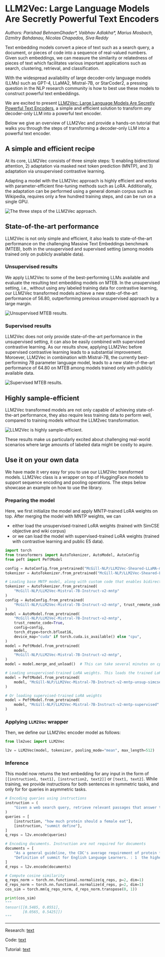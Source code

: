 # LLM2Vec: Large Language Models Are Secretly Powerful Text Encoders

*Authors: Parishad BehnamGhader\*, Vaibhav Adlakha\*, Marius Mosbach, Dzmitry Bahdanau, Nicolas Chapados, Siva Reddy*


Text embedding models convert a piece of text such as a search query, a document, or pieces of code into a sequence of real-valued numbers. Given such embeddings, we can measure the similarity or relatedness of pieces of text which facilitates various important applications such as search, clustering, retrieval, and classification.

With the widespread availability of large decoder-only language models (LLMs) such as GPT-4, LLaMA2, Mistral-7B, or StarCoder2, a pressing question in the NLP research community is how to best use these models to construct powerful text embeddings. 

We are excited to present [LLM2Vec: Large Language Models Are Secretly Powerful Text Encoders](link), a simple and efficient solution to transform *any* decoder-only LLM into a powerful text encoder.

Below we give an overview of LLM2Vec and provide a hands-on tutorial that walks you through the steps of transforming a decoder-only LLM into a powerful text encoder.

## A simple and efficient recipe

At its core, LLM2Vec consists of three simple steps: 1) enabling bidirectional attention, 2) adaptation via masked next token prediction (MNTP), and 3) adaptation via unsupervised contrastive learning.

Adapting a model with the LLM2Vec approach is highly efficient and works with parameter-efficient fine-tuning methods such as LoRA. Additionally, the adaptation can be performed using a general domain corpus such as Wikipedia, requires only a few hundred training steps, and can be run on a single GPU.

![The three steps of the LLM2Vec approach.](./images/overview.png "LLM2Vec overview")

## State-of-the-art performance

LLM2Vec is not only simple and efficient, it also leads to state-of-the-art performance on the challenging Massive Text Embeddings benchmark (MTEB), both in the unsupervised and supervised setting (among models trained only on publicly available data).  

### Unsupervised results

We apply LLM2Vec to some of the best-performing LLMs available and evaluate the resulting text embedding models on MTEB. In the unsupervised setting, i.e., without using any labeled training data for contrastive learning, our LLM2Vec transformed models achieve a new state-of-the-art performance of $56.80$, outperforming previous unsupervised approach by a large margin.

![Unsupervised MTEB results.](./images/unsupervised.png "Unsupervised MTEB results")

### Supervised results

LLM2Vec does not only provide state-of-the-art performance in the unsupervised setting, it can also be easily combined with supervised contrastive learning. As our results show, applying LLM2Vec before supervised contrastive learning leads to a substantial improvement. Moroever, LLM2Vec in combination with Mistral-7B, the currently best-performing 7B parameter language model, leads to a new state-of-the-art performance of $64.80$ on MTEB among models trained only with publicly available data. 

![Supervised MTEB results.](./images/supervised.png "Supervised MTEB results")

## Highly sample-efficient

LLM2Vec transformed models are not only capable of achieving state-of-the-art performance, they also require less training data to perform well, compared to training models without the LLM2vec transformation.

![LLM2Vec is highly sample-efficient.](./images/sample_efficient.png "LLM2Vec is sample-efficient")

These results make us particularly excited about challenging real-world scenarios where large amounts of labeled data might be costly to aquire.

## Use it on your own data

We have made it very easy for you to use our LLM2Vec transformed models. LLM2Vec class is a wrapper on top of HuggingFace models to support sequence encoding and pooling operations. The steps below showcase an example on how to use the library.

### Preparing the model

Here, we first initialize the model and apply MNTP-trained LoRA weights on top. After merging the model with MNTP weights, we can
- either load the unsupervised-trained LoRA weights (trained with SimCSE objective and wiki corpus)
- or we can load the model with supervised-trained LoRA weights (trained with contrastive learning and public E5 data).

```python
import torch
from transformers import AutoTokenizer, AutoModel, AutoConfig
from peft import PeftModel

config = AutoConfig.from_pretrained("McGill-NLP/LLM2Vec-Sheared-LLaMA-mntp", trust_remote_code=True)
tokenizer = AutoTokenizer.from_pretrained("McGill-NLP/LLM2Vec-Sheared-LLaMA-mntp")

# Loading base MNTP model, along with custom code that enables bidirectional connections in decoder-only LLMs
tokenizer = AutoTokenizer.from_pretrained(
    "McGill-NLP/LLM2Vec-Mistral-7B-Instruct-v2-mntp"
)
config = AutoConfig.from_pretrained(
    "McGill-NLP/LLM2Vec-Mistral-7B-Instruct-v2-mntp", trust_remote_code=True
)
model = AutoModel.from_pretrained(
    "McGill-NLP/LLM2Vec-Mistral-7B-Instruct-v2-mntp",
    trust_remote_code=True,
    config=config,
    torch_dtype=torch.bfloat16,
    device_map="cuda" if torch.cuda.is_available() else "cpu",
)
model = PeftModel.from_pretrained(
    model,
    "McGill-NLP/LLM2Vec-Mistral-7B-Instruct-v2-mntp",
)
model = model.merge_and_unload()  # This can take several minutes on cpu

# Loading unsupervised-trained LoRA weights. This loads the trained LoRA weights on top of MNTP model. Hence the final weights are -- Base model + MNTP (LoRA) + SimCSE (LoRA).
model = PeftModel.from_pretrained(
    model, "McGill-NLP/LLM2Vec-Mistral-7B-Instruct-v2-mntp-unsup-simcse"
)

# Or loading supervised-trained LoRA weights
model = PeftModel.from_pretrained(
    model, "McGill-NLP/LLM2Vec-Mistral-7B-Instruct-v2-mntp-supervised"
)

```

### Applying `LLM2Vec` wrapper

Then, we define our LLM2Vec encoder model as follows:

```python
from llm2vec import LLM2Vec

l2v = LLM2Vec(model, tokenizer, pooling_mode="mean", max_length=512)
```

### Inference

This model now returns the text embedding for any input in the form of `[[instruction1, text1], [instruction2, text2]]` or `[text1, text2]`. While training, we provide instructions for both sentences in symmetric tasks, and only for for queries in asymmetric tasks.

```python
# Encoding queries using instructions
instruction = (
    "Given a web search query, retrieve relevant passages that answer the query:"
)
queries = [
    [instruction, "how much protein should a female eat"],
    [instruction, "summit define"],
]
q_reps = l2v.encode(queries)

# Encoding documents. Instruction are not required for documents
documents = [
    "As a general guideline, the CDC's average requirement of protein for women ages 19 to 70 is 46 grams per day. But, as you can see from this chart, you'll need to increase that if you're expecting or training for a marathon. Check out the chart below to see how much protein you should be eating each day.",
    "Definition of summit for English Language Learners. : 1  the highest point of a mountain : the top of a mountain. : 2  the highest level. : 3  a meeting or series of meetings between the leaders of two or more governments.",
]
d_reps = l2v.encode(documents)

# Compute cosine similarity
q_reps_norm = torch.nn.functional.normalize(q_reps, p=2, dim=1)
d_reps_norm = torch.nn.functional.normalize(d_reps, p=2, dim=1)
cos_sim = torch.mm(q_reps_norm, d_reps_norm.transpose(0, 1))

print(cos_sim)
"""
tensor([[0.5485, 0.0551],
        [0.0565, 0.5425]])
"""
```

----

Research: [text](link)

Code: [text](link)

Tutorial: [text](link)
